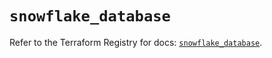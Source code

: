 # `snowflake_database`

Refer to the Terraform Registry for docs: [`snowflake_database`](https://registry.terraform.io/providers/snowflakedb/snowflake/2.5.0/docs/resources/database).
